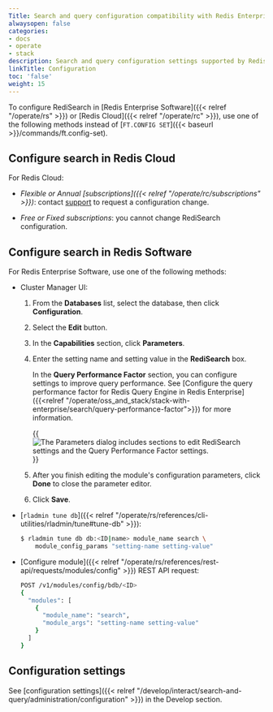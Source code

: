 ```yaml
---
Title: Search and query configuration compatibility with Redis Enterprise
alwaysopen: false
categories:
- docs
- operate
- stack
description: Search and query configuration settings supported by Redis Enterprise Software and Redis Cloud.
linkTitle: Configuration
toc: 'false'
weight: 15
---
```


To configure RediSearch in [Redis Enterprise Software]({{< relref "/operate/rs" >}}) or [Redis Cloud]({{< relref "/operate/rc" >}}), use one of the following methods instead of [`FT.CONFIG SET`]({{< baseurl >}}/commands/ft.config-set).

## Configure search in Redis Cloud

For Redis Cloud:

- _Flexible or Annual [subscriptions]({{< relref "/operate/rc/subscriptions" >}})_: contact [support](https://redis.com/company/support/) to request a configuration change.
    
- _Free or Fixed subscriptions_: you cannot change RediSearch configuration.

## Configure search in Redis Software

For Redis Enterprise Software, use one of the following methods:

- Cluster Manager UI:

  1. From the **Databases** list, select the database, then click **Configuration**.

  1. Select the **Edit** button.

  1. In the **Capabilities** section, click **Parameters**.

  1. Enter the setting name and setting value in the **RediSearch** box.
  
      In the **Query Performance Factor** section, you can configure settings to improve query performance. See [Configure the query performance factor for Redis Query Engine in Redis Enterprise]({{<relref "/operate/oss_and_stack/stack-with-enterprise/search/query-performance-factor">}}) for more information.

      {{<image filename="images/rs/screenshots/databases/rs-config-search-params.png" alt="The Parameters dialog includes sections to edit RediSearch settings and the Query Performance Factor settings.">}}

  1. After you finish editing the module's configuration parameters, click **Done** to close the parameter editor.

  1. Click **Save**.

- [`rladmin tune db`]({{< relref "/operate/rs/references/cli-utilities/rladmin/tune#tune-db" >}}):

    ```sh
    $ rladmin tune db db:<ID|name> module_name search \
        module_config_params "setting-name setting-value"
    ```

- [Configure module]({{< relref "/operate/rs/references/rest-api/requests/modules/config" >}}) REST API request:

    ```sh
    POST /v1/modules/config/bdb/<ID>
    {
      "modules": [
        {
          "module_name": "search",
          "module_args": "setting-name setting-value"
        }
      ]
    }
    ```

## Configuration settings

See [configuration settings]({{< relref "/develop/interact/search-and-query/administration/configuration" >}}) in the Develop section.
